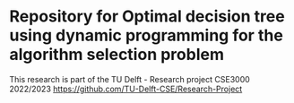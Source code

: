 # Repository for Optimal decision tree using dynamic programming for the algorithm selection problem 
This research is part of the TU Delft - Research project CSE3000 2022/2023
https://github.com/TU-Delft-CSE/Research-Project 
